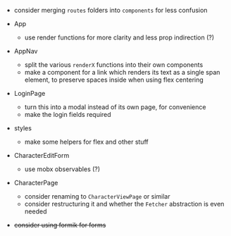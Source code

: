 - consider merging `routes` folders into `components` for less confusion

- App
  - use render functions for more clarity and less prop indirection (?)

- AppNav
  - split the various `renderX` functions into their own components
  - make a component for a link which renders its text as a single span element, to preserve spaces inside when using flex centering

- LoginPage
  - turn this into a modal instead of its own page, for convenience
  - make the login fields required

- styles
  - make some helpers for flex and other stuff

- CharacterEditForm
  - use mobx observables (?)

- CharacterPage
  - consider renaming to `CharacterViewPage` or similar
  - consider restructuring it and whether the `Fetcher` abstraction is even needed

- ~~consider using formik for forms~~
